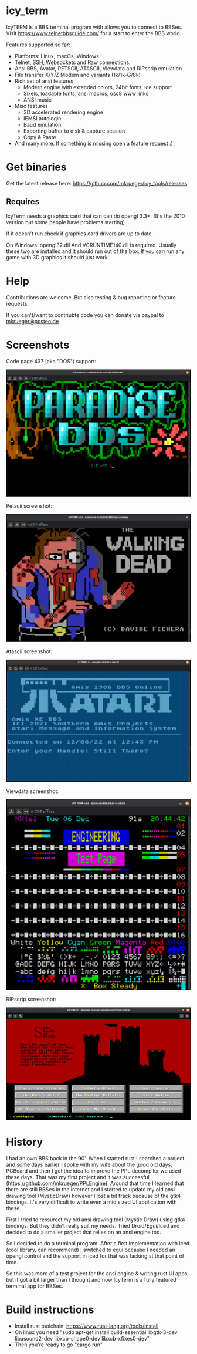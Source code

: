 # icy_term

IcyTERM is a BBS terminal program with allows you to connect to BBSes.
Visit https://www.telnetbbsguide.com/ for a start to enter the BBS world.

Features supported so far:
- Platforms: Linux, macOs, Windows
- Telnet, SSH, Websockets and Raw connections.
- Ansi BBS, Avatar, PETSCII, ATASCII, Viewdata and RIPscrip emulation
- File transfer X/Y/Z Modem and variants (1k/1k-G/8k)
- Rich set of ansi features
  - Modern engine with extended colors, 24bit fonts, ice support
  - Sixels, loadable fonts, ansi macros, osc8 www links 
  - ANSI music
- Misc features
  - 3D accelerated rendering engine
  - IEMSI autologin
  - Baud emulation
  - Exporting buffer to disk & capture session
  - Copy & Paste
- And many more. If something is missing open a feature request :)

# Get binaries

Get the latest release here:
https://github.com/mkrueger/icy_tools/releases


## Requires

IcyTerm needs a graphics card that can can do opengl 3.3+.
(It's the 2010 version but some people have problems starting)

If it doesn't run check if graphics card drivers are up to date.

On Windows:
opengl32.dll
And VCRUNTIME140.dll is required. Usually these two are installed and it should run out of the box. If you can run any game with 3D graphics it should just work.

# Help

Contributions are welcome. But also testing & bug reporting or feature requests.

If you can't/want to contriubte code you can donate via paypal to mkrueger@posteo.de
# Screenshots

Code page 437 (aka "DOS") support:

![DOS](assets/dos_bbs.png?raw=true "CP437 DOS")

Petscii screenshot:

![Petscii](assets/c64_bbs.png?raw=true "Petscii")

Atascii screenshot:

![Petscii](assets/atascii_bbs.png?raw=true "Atascii")

Viewdata screenshot:

![Viewdata](assets/viewdata_bbs.png?raw=true "Viewdata")

RIPscrip screenshot:

![Viewdata](assets/ripscrip_bbs.png?raw=true "RIPscrip")

# History

I had an own BBS back in the 90'. When I started rust I searched a project and some days earlier I spoke with my wife about the good old days, PCBoard and then I got the idea to improve the PPL decompiler we used these days.
That was my first project and it was successful (https://github.com/mkrueger/PPLEngine).
Around that time I learned that there are still BBSes in the internet and I started to update my old ansi drawing tool (MysticDraw) however I lost a bit track because of the gtk4 bindings. It's very difficult to write even a mid sized UI application with these.

First I tried to ressurect my old ansi drawing tool (Mystic Draw) using gtk4 bindings. But they didn't really suit my needs.
Tried Druid/Egui/Iced and decided to do a smaller project that relies on an ansi engine too.

So I decided to do a terminal program. After a first implementation with iced (cool library, can recommend) I switched to egui because I needed an opengl control and the support in iced for that was lacking at that point of time.

So this was more of a test project for the ansi engine & writing rust UI apps but it got a bit larger than I thought and now IcyTerm is a fully featured terminal app for BBSes.

# Build instructions

* Install rust toolchain: https://www.rust-lang.org/tools/install
* On linux you need "sudo apt-get install build-essential libgtk-3-dev libasound2-dev libxcb-shape0-dev libxcb-xfixes0-dev"
* Then you're ready to go "cargo run"